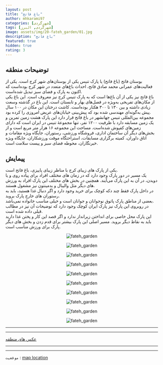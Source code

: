 ```yaml
---
layout: post
title: "باغ فاتح"
author: mhkarami97
categories: [شهر‌گردی]
tags: [شهر‌گردی, البرز]
image: assets/img/20-fateh_garden/01.jpg
description: "باغ فاتح"
featured: true
hidden: true
rating: 3
---
```


## توضیحات منطقه
 بوستان فاتح (باغ فاتح) یا پارک تنیس یکی از بوستان‌های شهر کرج است. یکی از فعالیت‌های عمرانی محمد صادق فاتح، احداث باغ‌های متعدد در شهر کرج بوده‌است که اکنون به پارک و فضای سبز تبدیل شده‌است.  
باغ فاتح نیز یکی از آن باغ‌ها است که به پارک تنیس کرج نیز معروف است. این باغ یکی از مکان‌های تفریحی به‌ویژه در فصل‌های بهار و تابستان است. این باغ در گذشته وسعت زیادی داشته و بین ۱۳۰ تا ۳۰۰ هکتار بوده‌است. کاشت درختان این مکان در ۱۰۰ سال پیش به‌گونه‌ای مهندسی شده بود که پیش‌بینی خیابان‌های عریض امروزی را کرده بود.  
مجموعه بین‌المللی تنیس جهانشهر در باغ فاتح قرار دارد این پارک هشت زمین تمرین و یک زمین مسابقه دارد با ظرفیت ۱۲۰۰ نفر، تنها مجموعهٔ تنیس در ایران است که دارای زمین‌های کفپوش شده‌است. مساحت این مجموعه ۱۶ هزار متر مربع است و از بخش‌های دیگر آن ساختمان اداری، فروشگاه ورزشی، رستوران، جایگاه ویژه مقامات و اتاق داوران، کمیته برگزاری مسابقات، استراحتگاه موقت ورزشکاران، جایگاه ویژه خبرنگاران، محوطه فضای سبز و پیست سلامت است.  

## پیمایش
 یکی از پارک های زیبای کرج با مناظر زیبای پاییزی، باغ فاتح است.  
یک مسیر در دور پارک وجود دارد که در زمان های مختلف افراد برای پیاده روی و یا دویدن، در آن به این پارک می‌آیند. همچنین در بخش های مختلف این پارک  افراد به ورزش های دیگر مثل والیبال و بدمینتون نیز مشغول هستند.  
در داخل پارک فقط چند دکه کوچک برای خرید وجود دارد و اگر دنبال غذا هستید، باید به رستوران های خارج پارک بروید.  
بعضی از مناطق پارک پاتوق نوجوانان و جوانان است و خیلی مناسب خانواده نمی‌باشد.  
در روبروی این پارک نیز پارک ایران کوچک وجود دارد که توضیحات آن نیز در مطالب قبلی داده شده است.  
این پارک محل خاصی برای انداختن زیرانداز ندارد و اگر قصد این کار و پختن غذا دارید باید به نقاط دیگر بروید. مسیر اصلی این پارک بیشتر برای قدم زدن و بخش های دیگر پارک برای ورزش مناسب است.  

<p align="center">
  <img src="/assets/img/20-fateh_garden/02.jpg" alt="fateh_garden" />
</p>

<p align="center">
  <img src="/assets/img/20-fateh_garden/03.jpg" alt="fateh_garden" />
</p>

<p align="center">
  <img src="/assets/img/20-fateh_garden/04.jpg" alt="fateh_garden" />
</p>

<p align="center">
  <img src="/assets/img/20-fateh_garden/05.jpg" alt="fateh_garden" />
</p>

<p align="center">
  <img src="/assets/img/20-fateh_garden/06.jpg" alt="fateh_garden" />
</p>

<p align="center">
  <img src="/assets/img/20-fateh_garden/07.jpg" alt="fateh_garden" />
</p>

<p align="center">
  <img src="/assets/img/20-fateh_garden/08.jpg" alt="fateh_garden" />
</p>

<p align="center">
  <img src="/assets/img/20-fateh_garden/09.jpg" alt="fateh_garden" />
</p>

<p align="center">
  <img src="/assets/img/20-fateh_garden/10.jpg" alt="fateh_garden" />
</p>

<p align="center">
  <img src="/assets/img/20-fateh_garden/11.jpg" alt="fateh_garden" />
</p>

---
---

[عکس های منطقه](https://www.instagram.com/p/CWqEmd6o1o-/)  

---
---

`موقعیت` : [map location](https://www.google.com/maps/place/Fateh+Garden/@35.832103,50.9768958,15z/data=!4m2!3m1!1s0x0:0x689d79ef7b037099?sa=X&ved=2ahUKEwiR8Mnqnrr0AhXbSPEDHTUCDUYQ_BJ6BQiMARAF)